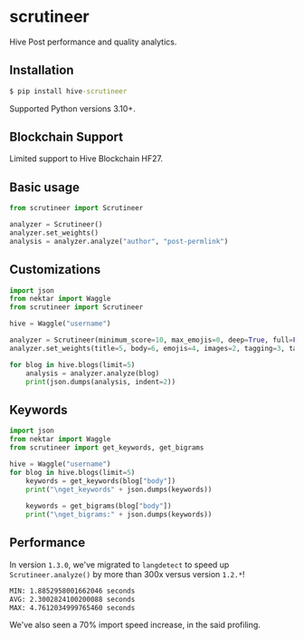 # scrutineer
Hive Post performance and quality analytics.

## Installation

```cmd
$ pip install hive-scrutineer
```

Supported Python versions 3.10+.

## Blockchain Support
Limited support to Hive Blockchain HF27.

## Basic usage

```python
from scrutineer import Scrutineer

analyzer = Scrutineer()
analyzer.set_weights()
analysis = analyzer.analyze("author", "post-permlink")
```

## Customizations

```python
import json
from nektar import Waggle
from scrutineer import Scrutineer

hive = Waggle("username")

analyzer = Scrutineer(minimum_score=10, max_emojis=0, deep=True, full=False)
analyzer.set_weights(title=5, body=6, emojis=4, images=2, tagging=3, tags=1)

for blog in hive.blogs(limit=5)
    analysis = analyzer.analyze(blog)
    print(json.dumps(analysis, indent=2))
```

## Keywords

```python
import json
from nektar import Waggle
from scrutineer import get_keywords, get_bigrams

hive = Waggle("username")
for blog in hive.blogs(limit=5)
    keywords = get_keywords(blog["body"])
    print("\nget_keywords" + json.dumps(keywords))
    
    keywords = get_bigrams(blog["body"])
    print("\nget_bigrams:" + json.dumps(keywords))
```

## Performance
In version `1.3.0`, we've migrated to `langdetect` to speed up `Scrutineer.analyze()` by more than 300x versus version `1.2.*`!
```cmd
MIN: 1.8852958001662046 seconds
AVG: 2.3002824100200088 seconds
MAX: 4.7612034999765460 seconds
```
We've also seen a 70% import speed increase, in the said profiling.